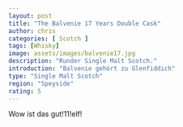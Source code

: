 ```yaml
---
layout: post
title: "The Balvenie 17 Years Double Cask"
author: chris
categories: [ Scotch ]
tags: [Whisky]
image: assets/images/balvenie17.jpg
description: "Runder Single Malt Scotch."
introduction: "Balvenie gehört zu Glenfiddich"
type: "Single Malt Scotch"
region: "Speyside"
rating: 5
---
```


Wow ist das gut!11!elf!
